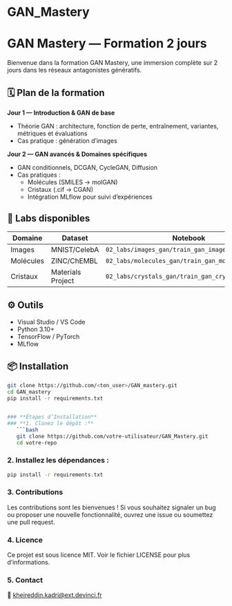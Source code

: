 # GAN_Mastery

# GAN Mastery — Formation 2 jours

Bienvenue dans la formation GAN Mastery, une immersion complète sur 2 jours dans les réseaux antagonistes génératifs.

## 🗓️ Plan de la formation

**Jour 1 — Introduction & GAN de base**
- Théorie GAN : architecture, fonction de perte, entraînement, variantes, métriques et évaluations
- Cas pratique : génération d’images

**Jour 2 — GAN avancés & Domaines spécifiques**
- GAN conditionnels, DCGAN, CycleGAN, Diffusion
- Cas pratiques :
  - Molécules (SMILES → molGAN)
  - Cristaux (.cif → CGAN)
  - Intégration MLflow pour suivi d’expériences

## 🧪 Labs disponibles

| Domaine      | Dataset         | Notebook                          |
|--------------|-----------------|-----------------------------------|
| Images       | MNIST/CelebA    | `02_labs/images_gan/train_gan_images.ipynb` |
| Molécules    | ZINC/ChEMBL     | `02_labs/molecules_gan/train_gan_molecules.ipynb` |
| Cristaux     | Materials Project | `02_labs/crystals_gan/train_gan_crystals.ipynb` |

## ⚙️ Outils

- Visual Studio / VS Code
- Python 3.10+
- TensorFlow / PyTorch
- MLflow

## 📦 Installation

```bash
git clone https://github.com/<ton_user>/GAN_mastery.git
cd GAN_mastery
pip install -r requirements.txt


### **Étapes d’Installation**
### **1. Clonez le dépôt :**
   ```bash
   git clone https://github.com/votre-utilisateur/GAN_Mastery.git
   cd votre-repo
  ```

### **2. Installez les dépendances :**
```bash
pip install -r requirements.txt
````



### **3. Contributions**
Les contributions sont les bienvenues !
Si vous souhaitez signaler un bug ou proposer une nouvelle fonctionnalité, ouvrez une issue ou soumettez une pull request.


### **4. Licence**
Ce projet est sous licence MIT. Voir le fichier LICENSE pour plus d’informations.

### **5. Contact**
📧 kheireddin.kadri@ext.devinci.fr

